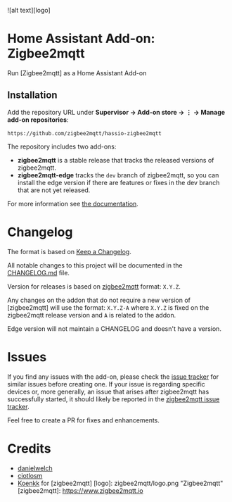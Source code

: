 ![alt text][logo]
# Home Assistant Add-on: Zigbee2mqtt
Run [Zigbee2mqtt] as a Home Assistant Add-on

## Installation
Add the repository URL under **Supervisor → Add-on store → ⋮ → Manage add-on repositories**:

    https://github.com/zigbee2mqtt/hassio-zigbee2mqtt

The repository includes two add-ons:

- **zigbee2mqtt** is a stable release that tracks the released versions of zigbee2mqtt.
- **zigbee2mqtt-edge** tracks the `dev` branch of zigbee2mqtt, so you can install the edge version if there are features or fixes in the dev branch that are not yet released.

For more information see [the documentation](https://github.com/zigbee2mqtt/hassio-zigbee2mqtt/blob/master/zigbee2mqtt/DOCS.md).

# Changelog
The format is based on [Keep a Changelog](http://keepachangelog.com/en/1.0.0/).

All notable changes to this project will be documented in the [CHANGELOG.md](zigbee2mqtt/CHANGELOG.md) file.

Version for releases is based on [zigbee2mqtt](https://github.com/Koenkk/zigbee2mqtt) format: `X.Y.Z`.

Any changes on the addon that do not require a new version of [zigbee2mqtt] will use the format: `X.Y.Z-A` where `X.Y.Z` is fixed on the zigbee2mqtt release version and `A` is related to the addon.

Edge version will not maintain a CHANGELOG and doesn't have a version.

# Issues
If you find any issues with the add-on, please check the [issue tracker](https://github.com/danielwelch/hassio-zigbee2mqtt/issues) for similar issues before creating one. If your issue is regarding specific devices or, more generally, an issue that arises after zigbee2mqtt has successfully started, it should likely be reported in the [zigbee2mqtt issue tracker](https://github.com/Koenkk/zigbee2mqtt/issues).

Feel free to create a PR for fixes and enhancements. 

# Credits
- [danielwelch](https://github.com/danielwelch)
- [ciotlosm](https://github.com/ciotlosm)
- [Koenkk](https://github.com/Koenkk) for [zigbee2mqtt]
[logo]: zigbee2mqtt/logo.png "Zigbee2mqtt"
[zigbee2mqtt]: https://www.zigbee2mqtt.io
